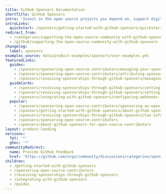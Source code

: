 ```yaml
---
title: GitHub Sponsors Documentation
shortTitle: GitHub Sponsors
intro: 'Invest in the open source projects you depend on, support digital infrastructure, and make open source careers possible by sponsoring open source contributors and their projects. Build a {% data variables.product.prodname_sponsors %} profile and receive compensation for your open source work.'
introLinks:
  quickstart: /sponsors/getting-started-with-github-sponsors/quickstart-for-finding-contributors-to-sponsor
redirect_from:
  - /categories/supporting-the-open-source-community-with-github-sponsors
  - /github/supporting-the-open-source-community-with-github-sponsors
changelog:
  label: sponsors
examples_source: data/product-examples/sponsors/user-examples.yml
featuredLinks:
  guides:
    - /sponsors/sponsoring-open-source-contributors/managing-your-sponsorship
    - /sponsors/sponsoring-open-source-contributors/attributing-sponsorships-to-your-organization
    - /sponsors/receiving-sponsorships-through-github-sponsors/managing-your-payouts-from-github-sponsors
  guideCards:
    - /sponsors/receiving-sponsorships-through-github-sponsors/setting-up-github-sponsors-for-your-personal-account
    - /sponsors/receiving-sponsorships-through-github-sponsors/setting-up-github-sponsors-for-your-organization
    - /sponsors/integrating-with-github-sponsors/configuring-webhooks-for-events-in-your-sponsored-account
  popular:
    - /sponsors/sponsoring-open-source-contributors/sponsoring-an-open-source-contributor
    - /sponsors/getting-started-with-github-sponsors/about-github-sponsors
    - /sponsors/receiving-sponsorships-through-github-sponsors/tax-information-for-github-sponsors
    - /sponsors/sponsoring-open-source-contributors
    - /sponsors/about-github-sponsors-for-open-source-contributors
layout: product-landing
versions:
  fpt: '*'
  ghec: '*'
communityRedirect:
  name: Provide GitHub Feedback
  href: 'https://github.com/orgs/community/discussions/categories/sponsors'
children:
  - /getting-started-with-github-sponsors
  - /sponsoring-open-source-contributors
  - /receiving-sponsorships-through-github-sponsors
  - /integrating-with-github-sponsors
  - /guides
---
```

<!---->
<!---->
<!---->
<!---->
